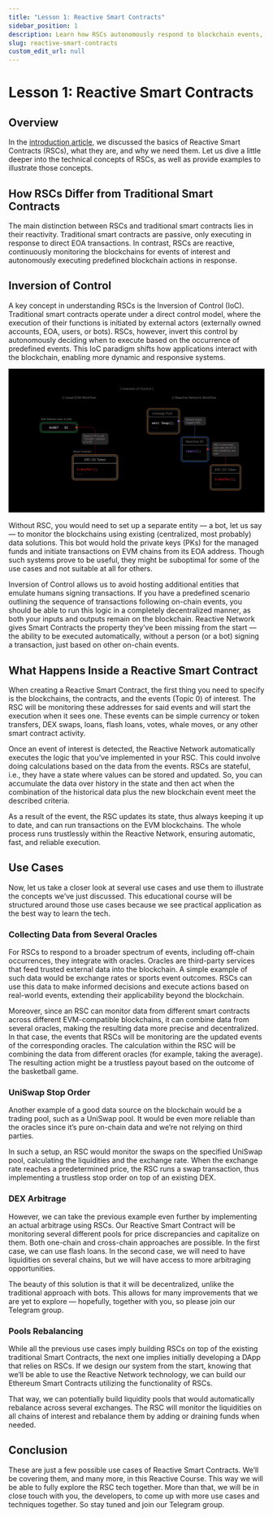 ```yaml
---
title: "Lesson 1: Reactive Smart Contracts"
sidebar_position: 1
description: Learn how RSCs autonomously respond to blockchain events, contrasting traditional smart contracts. Understand Inversion of Control (IoC) and discover practical use cases.
slug: reactive-smart-contracts
custom_edit_url: null
---
```


# Lesson 1: Reactive Smart Contracts

## Overview

In the [introduction article](../introduction/reactive-smart-contracts.md), we discussed the basics of Reactive Smart Contracts (RSCs), what they are, and why
we need them. Let us dive a little deeper into the technical concepts of RSCs, as well as provide examples to illustrate
those concepts.

## How RSCs Differ from Traditional Smart Contracts

The main distinction between RSCs and traditional smart contracts lies in their reactivity. Traditional smart contracts
are passive, only executing in response to direct EOA transactions. In contrast, RSCs are reactive, continuously monitoring
the blockchains for events of interest and autonomously executing predefined blockchain actions in response.

## Inversion of Control

A key concept in understanding RSCs is the Inversion of Control (IoC). Traditional smart contracts operate under a direct
control model, where the execution of their functions is initiated by external actors (externally owned accounts, EOA,
users, or bots). RSCs, however, invert this control by autonomously deciding when to execute based on the occurrence of
predefined events. This IoC paradigm shifts how applications interact with the blockchain, enabling more dynamic and
responsive systems.

![Inversion of Control](./img/inversion-of-control.jpg)

Without RSC, you would need to set up a separate entity — a bot, let us say — to monitor the blockchains using existing
(centralized, most probably) data solutions. This bot would hold the private keys (PKs) for the managed funds and initiate
transactions on EVM chains from its EOA address. Though such systems prove to be useful, they might be suboptimal for
some of the use cases and not suitable at all for others.

Inversion of Control allows us to avoid hosting additional entities that emulate humans signing transactions. If you have a
predefined scenario outlining the sequence of transactions following on-chain events, you should be able to run this logic
in a completely decentralized manner, as both your inputs and outputs remain on the blockchain. Reactive Network gives Smart
Contracts the property they’ve been missing from the start — the ability to be executed automatically, without a person
(or a bot) signing a transaction, just based on other on-chain events.

## What Happens Inside a Reactive Smart Contract

When creating a Reactive Smart Contract, the first thing you need to specify is the blockchains, the contracts, and the
events (Topic 0) of interest. The RSC will be monitoring these addresses for said events and will start the execution
when it sees one. These events can be simple currency or token transfers, DEX swaps, loans, flash loans, votes, whale moves,
or any other smart contract activity.

Once an event of interest is detected, the Reactive Network automatically executes the logic that you’ve implemented in your
RSC. This could involve doing calculations based on the data from the events. RSCs are stateful, i.e., they have a state where
values can be stored and updated. So, you can accumulate the data over history in the state and then act when the combination
of the historical data plus the new blockchain event meet the described criteria.

As a result of the event, the RSC updates its state, thus always keeping it up to date, and can run transactions on the EVM
blockchains. The whole process runs trustlessly within the Reactive Network, ensuring automatic, fast, and reliable execution.

## Use Cases

Now, let us take a closer look at several use cases and use them to illustrate the concepts we’ve just discussed. This
educational course will be structured around those use cases because we see practical application as the best way to learn
the tech.

### Collecting Data from Several Oracles

For RSCs to respond to a broader spectrum of events, including off-chain occurrences, they integrate with oracles. Oracles
are third-party services that feed trusted external data into the blockchain. A simple example of such data would be exchange
rates or sports event outcomes. RSCs can use this data to make informed decisions and execute actions based on real-world
events, extending their applicability beyond the blockchain.

Moreover, since an RSC can monitor data from different smart contracts across different EVM-compatible blockchains, it can
combine data from several oracles, making the resulting data more precise and decentralized. In that case, the events that
RSCs will be monitoring are the updated events of the corresponding oracles. The calculation within the RSC will be combining
the data from different oracles (for example, taking the average). The resulting action might be a trustless payout based on
the outcome of the basketball game.

### UniSwap Stop Order

Another example of a good data source on the blockchain would be a trading pool, such as a UniSwap pool. It would be even
more reliable than the oracles since it’s pure on-chain data and we’re not relying on third parties.

In such a setup, an RSC would monitor the swaps on the specified UniSwap pool, calculating the liquidities and the exchange
rate. When the exchange rate reaches a predetermined price, the RSC runs a swap transaction, thus implementing a trustless
stop order on top of an existing DEX.

### DEX Arbitrage

However, we can take the previous example even further by implementing an actual arbitrage using RSCs. Our Reactive Smart
Contract will be monitoring several different pools for price discrepancies and capitalize on them. Both one-chain and
cross-chain approaches are possible. In the first case, we can use flash loans. In the second case, we will need to have
liquidities on several chains, but we will have access to more arbitraging opportunities.

The beauty of this solution is that it will be decentralized, unlike the traditional approach with bots. This allows for
many improvements that we are yet to explore — hopefully, together with you, so please join our Telegram group.

### Pools Rebalancing

While all the previous use cases imply building RSCs on top of the existing traditional Smart Contracts, the next one implies initially developing a DApp that relies on RSCs. If we design our system from the start, knowing that we’ll be able to use the Reactive Network technology, we can build our Ethereum Smart Contracts utilizing the functionality of RSCs.

That way, we can potentially build liquidity pools that would automatically rebalance across several exchanges. The RSC will
monitor the liquidities on all chains of interest and rebalance them by adding or draining funds when needed.

## Conclusion

These are just a few possible use cases of Reactive Smart Contracts. We’ll be covering them, and many more, in this Reactive
Course. This way we will be able to fully explore the RSC tech together. More than that, we will be in close touch with you,
the developers, to come up with more use cases and techniques together. So stay tuned and join our Telegram group.
